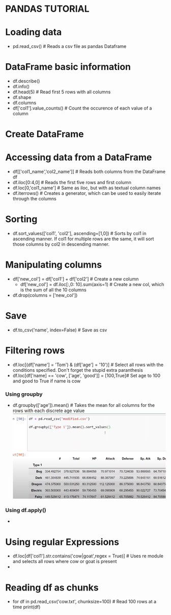 # PANDAS TUTORIAL

# Loading data
- pd.read_csv() # Reads a csv file as pandas Dataframe

# DataFrame basic information
- df.describe()
- df.info()
- df.head(5) # Read first 5 rows with all columns
- df.shape
- df.columns
- df['col1'].value_counts() # Count the occurence of each value of a column

# Create DataFrame


# Accessing data from a DataFrame
- df[['col1_name','col2_name']] # Reads both columns from the DataFrame df
- df.iloc[0:4,0] # Reads the first five rows and first column
- df.loc[0,'col1_name'] # Same as iloc, but with as textual column names
- df.iterrows() # Creates a generator, which can be used to easily iterate through the columns

# Sorting
- df.sort_values(['col1', 'col2'], ascending=[1,0]) # Sorts by col1 in ascending manner. If col1 for multiple rows are the same, it will sort those columns by col2 in descending manner.

# Manipulating columns
- df['new_col'] = df['col1'] + df['col2'] # Create a new column
    - df['new_col'] = df.iloc[:,0: 10].sum(axis=1) # Create a new col, which is the sum of all the 10 columns
- df.drop(columns = ['new_col'])

# Save 
- df.to_csv('name', index=False) # Save as csv

# Filtering rows
- df.loc[(df['name'] = 'Tom') & (df['age'] = '10')] # Select all rows with the conditions specified. Don't forget the stupid extra paranthesis
- df.loc[df['name] == 'cow', ['age', 'good']] = [100,True]# Set age to 100 and good to True if name is cow 
### Using groupby
- df.groupby(['age']).mean() # Takes the mean for all columns for the rows with each discrete age value
![Alt text](image.png)

### Using df.apply()
  - 
 
# Using regular Expressions
- df.loc[df['col1'].str.contains('cow|goat',regex = True)] # Uses re module and selects all rows where cow or goat is present
- 

# Reading df as chunks
- for df in pd.read_csv('cow.txt', chunksize=100) # Read 100 rows at a time
      print(df)


